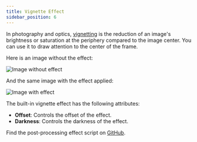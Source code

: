 ```yaml
---
title: Vignette Effect
sidebar_position: 6
---
```


In photography and optics, [vignetting][1] is the reduction of an image's brightness or saturation at the periphery compared to the image center. You can use it to draw attention to the center of the frame.

Here is an image without the effect:

![Image without effect][2]

And the same image with the effect applied:

![Image with effect][3]

The built-in vignette effect has the following attributes:

* **Offset**: Controls the offset of the effect.
* **Darkness**: Controls the darkness of the effect.

Find the post-processing effect script on [GitHub][4].

[1]: https://en.wikipedia.org/wiki/Vignetting
[2]: /images/platform/posteffects/without_effects.png
[3]: /images/platform/posteffects/with_vignette.png
[4]: https://github.com/playcanvas/engine/blob/main/scripts/posteffects/posteffect-vignette.js
